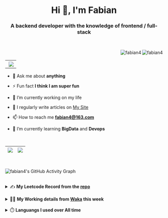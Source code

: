 <h1 align="center">Hi 👋, I'm Fabian</h1>
<h3 align="center">A backend developer with the knowledge of frontend / full-stack</h3>

<br/>

<img align="right" src="https://komarev.com/ghpvc/?username=fabian4&label=views&color=0e75b6&style=flat" alt="fabian4" /><img align="right" src="https://img.shields.io/badge/Author-fabian4-orange?logo=Dark%20Reader" alt="fabian4" />

<br/>

<table align="right" border="0.5"><tr><th><img align="right"  src="https://github-readme-stats.vercel.app/api/top-langs/?username=fabian4&layout=compact&theme=buefy&hide_border=true"/</th></tr></table>

- 💬 Ask me about **anything**

- ⚡ Fun fact **I think I am super fun**

- 🔭 I’m currently working on my life

- 📝 I regularly write articles on [My Site](https://fabian4.site/)

- 📫 How to reach me **fabian4@163.com**

- 🌱 I’m currently learning **BigData** and **Devops** 

<!-- - 📄 Know about my Daily details on [My Personal Blog Galllery](https://fabian4.github.io/gallery/) -->

<br/>

|  <img align="center" src="https://github-readme-streak-stats.herokuapp.com/?user=fabian4&theme=gruvbox_duo&currStreakNum=2FD3EB&fire=pink&sideLabels=F00&hide_border=true&date_format=[Y.]n.j" /> |  <img align="center" src="https://github-readme-stats.vercel.app/api?username=fabian4&count_private=true&show_icons=true&theme=flag-india&show_owner=true&hide_border=true" />|
| ------------- | ------------- |

<br/>

![fabian4's GitHub Activity Graph](https://github-readme-activity-graph.cyclic.app/graph?username=fabian4&theme=github-light)

<br/>
<details>
  <summary>✍️ <b>My Leetcode Record from the <a href="https://github.com/fabian4/leetcode">repo</a></b></summary>
 
 ---
  
|[![Leetcode Stats](https://leetcard.jacoblin.cool/fabianbao?theme=light&font=Zen%20Kurenaido&ext=heatmap&site=cn&border=0)](https://leetcode-cn.com/u/fabianbao/)|
| ------------- |
  
<!--|[![Leetcode Stats](https://leetcard.jacoblin.cool/fabianbao?theme=light&font=Bubbler%20One&ext=heatmap&site=cn&border=0)](https://leetcode-cn.com/u/fabianbao/)|[![fabian's LeetCode Stats](https://leetcode-stats.vercel.app/api?username=fabian)](https://leetcode-cn.com/u/fabianbao/)|
| ------------- | ------------- | -->
  
|![image](https://user-images.githubusercontent.com/60428924/216034888-f8b4b00e-da4c-486c-9872-e4a18b9c6325.png)|
| ------------- |
|![image](https://user-images.githubusercontent.com/60428924/216035023-02273762-0103-4d59-affc-23d4d0c18d1d.png)|
  
</details>

<br/>

<details>
  <summary>👨‍💻 <b>My Working details from <a href="https://wakatime.com/@fabian4">Waka</a> this week</b></summary>

---

<!--START_SECTION:waka-->
![Code Time](http://img.shields.io/badge/Code%20Time-329%20hrs%2015%20mins-blue)

**I'm an Early 🐤** 

```text
🌞 Morning      214 commits       ████████░░░░░░░░░░░░░░░░░   31.75 % 
🌆 Daytime      265 commits       █████████░░░░░░░░░░░░░░░░   39.32 % 
🌃 Evening      189 commits       ███████░░░░░░░░░░░░░░░░░░   28.04 % 
🌙 Night          6 commits       ░░░░░░░░░░░░░░░░░░░░░░░░░   00.89 % 

```
📅 **I'm Most Productive on Wednesday** 

```text
Monday         111 commits       ████░░░░░░░░░░░░░░░░░░░░░   16.47 % 
Tuesday        104 commits       ███░░░░░░░░░░░░░░░░░░░░░░   15.43 % 
Wednesday      136 commits       █████░░░░░░░░░░░░░░░░░░░░   20.18 % 
Thursday       120 commits       ████░░░░░░░░░░░░░░░░░░░░░   17.80 % 
Friday          97 commits       ███░░░░░░░░░░░░░░░░░░░░░░   14.39 % 
Saturday        41 commits       █░░░░░░░░░░░░░░░░░░░░░░░░   06.08 % 
Sunday          65 commits       ██░░░░░░░░░░░░░░░░░░░░░░░   09.64 % 

```


📊 **This Week I Spent My Time On** 

```text
💬 Programming Languages: 
Java                     27 mins             ███████████░░░░░░░░░░░░░░   45.67 % 
Scala                    12 mins             █████░░░░░░░░░░░░░░░░░░░░   20.82 % 
Text                     9 mins              ████░░░░░░░░░░░░░░░░░░░░░   16.73 % 
GitIgnore file           9 mins              ████░░░░░░░░░░░░░░░░░░░░░   16.59 % 
Markdown                 0 secs              ░░░░░░░░░░░░░░░░░░░░░░░░░   00.18 % 

🔥 Editors: 
IntelliJ                 59 mins             █████████████████████████   100.00 % 

💻 Operating System: 
Mac                      59 mins             █████████████████████████   100.00 % 

```


<!--END_SECTION:waka-->
  
</details>

<br/>

<details>
  <summary>⏱️ <b>Languangs I used over All time</b></summary>
  
---
  
![languages all time](https://wakatime.com/share/@32ef5ac6-eac5-4886-805c-ce9fe059857e/efc24c85-e478-4696-bcbd-c5669145b831.svg)
  
</details>
